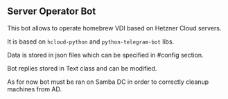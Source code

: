 ## Server Operator Bot

This bot allows to operate homebrew VDI based on Hetzner Cloud servers.

It is based on `hcloud-python` and `python-telegram-bot` libs.

Data is stored in json files which can be specified in #config section.

Bot replies stored in Text class and can be modified. 

As for now bot must be ran on Samba DC in order to correctly cleanup machines from AD.
